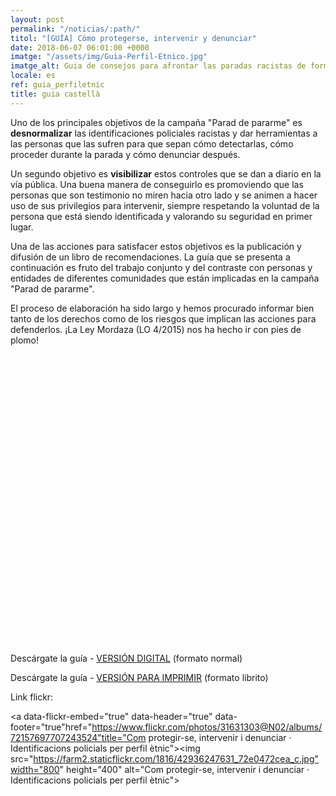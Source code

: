 ```yaml
---
layout: post
permalink: "/noticias/:path/"
titol: "[GUÍA] Cómo protegerse, intervenir y denunciar"
date: 2018-06-07 06:01:00 +0000
imatge: "/assets/img/Guia-Perfil-Etnico.jpg"
imatge_alt: Guia de consejos para afrontar las paradas racistas de forma segura
locale: es
ref: guia_perfiletnic
title: guia castellà
---
```

Uno de los principales objetivos de la campaña "Parad de pararme" es **desnormalizar** las identificaciones policiales racistas y dar herramientas a las personas que las sufren para que sepan cómo detectarlas, cómo proceder durante la parada y cómo denunciar después.  

Un segundo objetivo es **visibilizar** estos controles que se dan a diario en la vía pública. Una buena manera de conseguirlo es promoviendo que las personas que son testimonio no miren hacia otro lado y se animen a hacer uso de sus privilegios para intervenir, siempre respetando la voluntad de la persona que está siendo identificada y valorando su seguridad en primer lugar.  

Una de las acciones para satisfacer estos objetivos es la publicación y difusión de un libro de recomendaciones. La guía que se presenta a continuación es fruto del trabajo conjunto y del contraste con personas y entidades de diferentes comunidades que están implicadas en la campaña "Parad de pararme".  

El proceso de elaboración ha sido largo y hemos procurado informar bien tanto de los derechos como de los riesgos que implican las acciones para defenderlos. ¡La Ley Mordaza (LO 4/2015) nos ha hecho ir con pies de plomo!  

<div data-configid="11305186/62135812" style="width:600px; height:464px;" class="issuuembed"></div>
<script type="text/javascript" src="//e.issuu.com/embed.js" async="true"></script>

Descárgate la guía - [VERSIÓN DIGITAL](/assets/img/PDP-c2-es.pdf) (formato normal)

Descárgate la guía - [VERSIÓN PARA IMPRIMIR](/assets/img/PDP-c2-print-es.pdf) (formato librito)

Link flickr:

<a data-flickr-embed="true" data-header="true" data-footer="true"href="https://www.flickr.com/photos/31631303@N02/albums/72157697707243524"title="Com protegir-se, intervenir i denunciar · Identificacions policials per perfil ètnic"><img src="https://farm2.staticflickr.com/1816/42936247631_72e0472cea_c.jpg"width="800" height="400" alt="Com protegir-se, intervenir i denunciar · Identificacions policials per perfil ètnic"></a><script async src="//embedr.flickr.com/assets/client-code.js" charset="utf-8"></script>